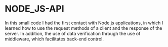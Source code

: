 # NODE_JS-API

In this small code I had the first contact with Node.js applications, in which I learned how to use the request methods of a client and the response of the server.
In addition, the use of data verification through the use of middleware, which facilitates back-end control.
